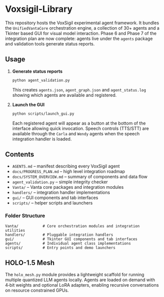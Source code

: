 # Voxsigil-Library

This repository hosts the VoxSigil experimental agent framework. It bundles the
``UnifiedVantaCore`` orchestration engine, a collection of 30+ agents and a
Tkinter based GUI for visual model interaction. Phase 6 and Phase 7 of the
integration plan are now complete: agents live under the ``agents`` package and
validation tools generate status reports.

## Usage

1. **Generate status reports**

   ```bash
   python agent_validation.py
   ```

   This creates `agents.json`, `agent_graph.json` and `agent_status.log` showing
   which agents are available and registered.

2. **Launch the GUI**

   ```bash
   python scripts/launch_gui.py
   ```

   Each registered agent will appear as a button at the bottom of the interface
   allowing quick invocation. Speech controls (TTS/STT) are available through
   the ``Carla`` and ``Wendy`` agents when the speech integration handler is
   loaded.

## Contents

* `AGENTS.md` – manifest describing every VoxSigil agent
* `docs/PROGRESS_PLAN.md` – high level integration roadmap
* `docs/SYSTEM_OVERVIEW.md` – summary of components and data flow
* `agent_validation.py` – simple integrity checker
* `Vanta/` – Vanta core packages and integration modules
* `handlers/` – integration handler implementations
* `gui/` – GUI components and tab interfaces
* `scripts/` – helper scripts and launchers

### Folder Structure

```
Vanta/           # Core orchestration modules and integration utilities
handlers/        # Pluggable integration handlers
gui/             # Tkinter GUI components and tab interfaces
agents/          # Individual agent class implementations
scripts/         # Entry points and demo launchers
```

## HOLO-1.5 Mesh

The `holo_mesh.py` module provides a lightweight scaffold for running multiple quantized LLM agents locally. Agents are loaded on demand with 4‑bit weights and optional LoRA adapters, enabling recursive conversations on resource constrained GPUs.

